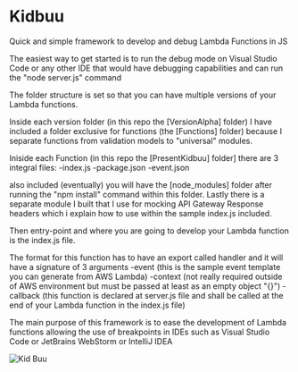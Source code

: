  # Kidbuu
Quick and simple framework to develop and debug Lambda Functions in JS

The easiest way to get started is to run the debug mode on Visual Studio Code or any other IDE that would have debugging capabilities
and can run the "node server.js" command

The folder structure is set so that you can have multiple versions of your Lambda functions.

Inside each version folder (in this repo the [VersionAlpha] folder) I have included a folder exclusive for functions (the [Functions] folder) because I separate functions from validation models to "universal" modules.

Iniside each Function (in this repo the [PresentKidbuu] folder] there are 3 integral files:
 -index.js
 -package.json
 -event.json
 
 also included (eventually) you will have the [node_modules] folder after running the "npm install" command within this folder.
 Lastly there is a separate module I built that I use for mocking API Gateway Response headers which i explain how to use within the sample index.js included.
 
 Then entry-point and where you are going to develop your Lambda function is the index.js file.
 
 The format for this function has to have an export called handler and it will have a signature of 3 arguments
  -event (this is the sample event template you can generate from AWS Lambda)
  -context (not really required outside of AWS environment but must be passed at least as an empty object "{}")
  -callback (this function is declared at server.js file and shall be called at the end of your Lambda function in the index.js file)
  
  The main purpose of this framework is to ease the development of Lambda functions allowing the use of breakpoints in IDEs such as Visual Studio Code or JetBrains WebStorm or IntelliJ IDEA


![Kid Buu](http://vignette1.wikia.nocookie.net/dragonball/images/a/a6/MajinBuuKidDebutNV.png/revision/latest?cb=20150325220800)
